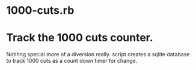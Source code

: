 # 1000-cuts.rb

Track the 1000 cuts counter.
============================


Notihng special more of a diversion really.
script creates a sqlite database to track 1000 cuts as a count down timer for change.

